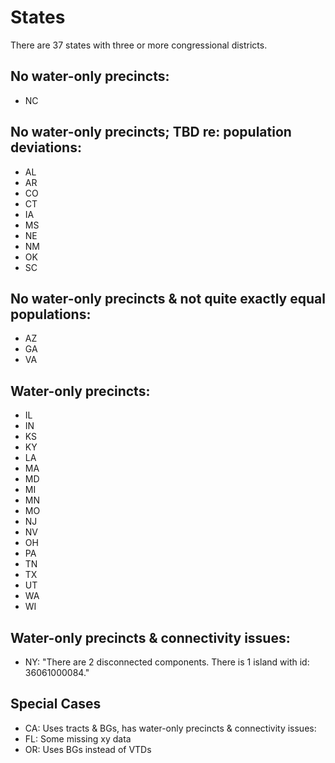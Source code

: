 # States

There are 37 states with three or more congressional districts.

## No water-only precincts:

- NC

## No water-only precincts; TBD re: population deviations:

- AL
- AR
- CO
- CT
- IA
- MS
- NE
- NM
- OK
- SC

## No water-only precincts & not quite exactly equal populations:

- AZ
- GA
- VA

## Water-only precincts:

- IL
- IN
- KS
- KY
- LA
- MA
- MD
- MI
- MN
- MO
- NJ
- NV
- OH
- PA
- TN
- TX
- UT
- WA
- WI

## Water-only precincts & connectivity issues:

- NY: "There are 2 disconnected components. There is 1 island with id: 36061000084."

## Special Cases

- CA: Uses tracts & BGs, has water-only precincts & connectivity issues:
- FL: Some missing xy data
- OR: Uses BGs instead of VTDs
